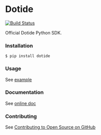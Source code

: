 Dotide
=========

[![Build Status](https://travis-ci.org/dotide/dotide.py.svg?branch=master)](https://travis-ci.org/dotide/dotide.py)

Official Dotide Python SDK.

### Installation

```
$ pip install dotide
```

### Usage

See [example](examples/example.py)

### Documentation

See [online doc](http://dotide.readthedocs.org/)

### Contributing

See [Contributing to Open Source on GitHub](https://guides.github.com/activities/contributing-to-open-source/)
